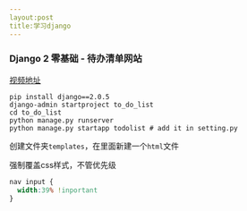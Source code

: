 ```yaml
---
layout:post
title:学习django
---
```






### Django 2 零基础 - 待办清单网站

[视频地址](https://www.bilibili.com/video/av24293644/?p=6&t=192)



```shell
pip install django==2.0.5
django-admin startproject to_do_list
cd to_do_list
python manage.py runserver
python manage.py startapp todolist # add it in setting.py
```

创建文件夹`templates`，在里面新建一个`html`文件

强制覆盖css样式，不管优先级

```css
nav input {
  width:39% !inportant
}
```

